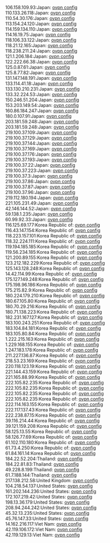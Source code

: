 106.158.109.93:Japan: [ovpn config](vpn/106_158_109_93.ovpn)  
110.133.26.118:Japan: [ovpn config](vpn/110_133_26_118.ovpn)  
110.54.30.176:Japan: [ovpn config](vpn/110_54_30_176.ovpn)  
113.154.24.120:Japan: [ovpn config](vpn/113_154_24_120.ovpn)  
114.159.134.110:Japan: [ovpn config](vpn/114_159_134_110.ovpn)  
114.16.19.75:Japan: [ovpn config](vpn/114_16_19_75.ovpn)  
118.106.33.122:Japan: [ovpn config](vpn/118_106_33_122.ovpn)  
118.21.12.165:Japan: [ovpn config](vpn/118_21_12_165.ovpn)  
118.238.211.24:Japan: [ovpn config](vpn/118_238_211_24.ovpn)  
121.1.206.184:Japan: [ovpn config](vpn/121_1_206_184.ovpn)  
122.222.66.38:Japan: [ovpn config](vpn/122_222_66_38.ovpn)  
125.0.87.61:Japan: [ovpn config](vpn/125_0_87_61.ovpn)  
125.8.77.82:Japan: [ovpn config](vpn/125_8_77_82.ovpn)  
131.147.148.191:Japan: [ovpn config](vpn/131_147_148_191.ovpn)  
133.114.41.18:Japan: [ovpn config](vpn/133_114_41_18.ovpn)  
133.130.210.231:Japan: [ovpn config](vpn/133_130_210_231.ovpn)  
133.32.224.53:Japan: [ovpn config](vpn/133_32_224_53.ovpn)  
150.246.51.204:Japan: [ovpn config](vpn/150_246_51_204.ovpn)  
153.203.149.54:Japan: [ovpn config](vpn/153_203_149_54.ovpn)  
160.86.184.247:Japan: [ovpn config](vpn/160_86_184_247.ovpn)  
180.0.107.91:Japan: [ovpn config](vpn/180_0_107_91.ovpn)  
203.181.59.248:Japan: [ovpn config](vpn/203_181_59_248.ovpn)  
203.181.59.248:Japan: [ovpn config](vpn/203_181_59_248.ovpn)  
219.100.37.109:Japan: [ovpn config](vpn/219_100_37_109.ovpn)  
219.100.37.129:Japan: [ovpn config](vpn/219_100_37_129.ovpn)  
219.100.37.144:Japan: [ovpn config](vpn/219_100_37_144.ovpn)  
219.100.37.169:Japan: [ovpn config](vpn/219_100_37_169.ovpn)  
219.100.37.176:Japan: [ovpn config](vpn/219_100_37_176.ovpn)  
219.100.37.193:Japan: [ovpn config](vpn/219_100_37_193.ovpn)  
219.100.37.22:Japan: [ovpn config](vpn/219_100_37_22.ovpn)  
219.100.37.223:Japan: [ovpn config](vpn/219_100_37_223.ovpn)  
219.100.37.3:Japan: [ovpn config](vpn/219_100_37_3.ovpn)  
219.100.37.86:Japan: [ovpn config](vpn/219_100_37_86.ovpn)  
219.100.37.87:Japan: [ovpn config](vpn/219_100_37_87.ovpn)  
219.100.37.96:Japan: [ovpn config](vpn/219_100_37_96.ovpn)  
219.112.180.194:Japan: [ovpn config](vpn/219_112_180_194.ovpn)  
221.105.231.49:Japan: [ovpn config](vpn/221_105_231_49.ovpn)  
42.146.144.52:Japan: [ovpn config](vpn/42_146_144_52.ovpn)  
59.138.1.235:Japan: [ovpn config](vpn/59_138_1_235.ovpn)  
60.99.92.33:Japan: [ovpn config](vpn/60_99_92_33.ovpn)  
116.125.69.177:Korea Republic of: [ovpn config](vpn/116_125_69_177.ovpn)  
116.43.147.154:Korea Republic of: [ovpn config](vpn/116_43_147_154.ovpn)  
118.223.157.101:Korea Republic of: [ovpn config](vpn/118_223_157_101.ovpn)  
118.32.224.111:Korea Republic of: [ovpn config](vpn/118_32_224_111.ovpn)  
119.194.185.185:Korea Republic of: [ovpn config](vpn/119_194_185_185.ovpn)  
119.56.234.185:Korea Republic of: [ovpn config](vpn/119_56_234_185.ovpn)  
121.200.89.155:Korea Republic of: [ovpn config](vpn/121_200_89_155.ovpn)  
123.212.182.229:Korea Republic of: [ovpn config](vpn/123_212_182_229.ovpn)  
125.143.128.248:Korea Republic of: [ovpn config](vpn/125_143_128_248.ovpn)  
14.42.114.99:Korea Republic of: [ovpn config](vpn/14_42_114_99.ovpn)  
175.127.149.248:Korea Republic of: [ovpn config](vpn/175_127_149_248.ovpn)  
175.198.96.186:Korea Republic of: [ovpn config](vpn/175_198_96_186.ovpn)  
175.215.82.9:Korea Republic of: [ovpn config](vpn/175_215_82_9.ovpn)  
180.224.179.210:Korea Republic of: [ovpn config](vpn/180_224_179_210.ovpn)  
180.67.105.80:Korea Republic of: [ovpn config](vpn/180_67_105_80.ovpn)  
180.70.29.216:Korea Republic of: [ovpn config](vpn/180_70_29_216.ovpn)  
180.71.138.223:Korea Republic of: [ovpn config](vpn/180_71_138_223.ovpn)  
182.231.167.127:Korea Republic of: [ovpn config](vpn/182_231_167_127.ovpn)  
183.100.243.251:Korea Republic of: [ovpn config](vpn/183_100_243_251.ovpn)  
183.104.84.181:Korea Republic of: [ovpn config](vpn/183_104_84_181.ovpn)  
183.105.80.84:Korea Republic of: [ovpn config](vpn/183_105_80_84.ovpn)  
1.222.215.163:Korea Republic of: [ovpn config](vpn/1_222_215_163.ovpn)  
1.229.168.155:Korea Republic of: [ovpn config](vpn/1_229_168_155.ovpn)  
1.247.183.178:Korea Republic of: [ovpn config](vpn/1_247_183_178.ovpn)  
211.227.136.87:Korea Republic of: [ovpn config](vpn/211_227_136_87.ovpn)  
218.53.23.169:Korea Republic of: [ovpn config](vpn/218_53_23_169.ovpn)  
220.118.123.19:Korea Republic of: [ovpn config](vpn/220_118_123_19.ovpn)  
221.144.43.159:Korea Republic of: [ovpn config](vpn/221_144_43_159.ovpn)  
221.165.88.99:Korea Republic of: [ovpn config](vpn/221_165_88_99.ovpn)  
222.105.82.235:Korea Republic of: [ovpn config](vpn/222_105_82_235.ovpn)  
222.105.82.235:Korea Republic of: [ovpn config](vpn/222_105_82_235.ovpn)  
222.105.82.235:Korea Republic of: [ovpn config](vpn/222_105_82_235.ovpn)  
222.105.82.235:Korea Republic of: [ovpn config](vpn/222_105_82_235.ovpn)  
222.114.163.155:Korea Republic of: [ovpn config](vpn/222_114_163_155.ovpn)  
222.117.137.43:Korea Republic of: [ovpn config](vpn/222_117_137_43.ovpn)  
222.238.87.15:Korea Republic of: [ovpn config](vpn/222_238_87_15.ovpn)  
39.116.214.44:Korea Republic of: [ovpn config](vpn/39_116_214_44.ovpn)  
39.121.159.208:Korea Republic of: [ovpn config](vpn/39_121_159_208.ovpn)  
58.125.13.55:Korea Republic of: [ovpn config](vpn/58_125_13_55.ovpn)  
58.126.77.69:Korea Republic of: [ovpn config](vpn/58_126_77_69.ovpn)  
61.102.110.180:Korea Republic of: [ovpn config](vpn/61_102_110_180.ovpn)  
61.73.4.250:Korea Republic of: [ovpn config](vpn/61_73_4_250.ovpn)  
61.84.161.14:Korea Republic of: [ovpn config](vpn/61_84_161_14.ovpn)  
184.22.52.204:Thailand: [ovpn config](vpn/184_22_52_204.ovpn)  
184.22.81.83:Thailand: [ovpn config](vpn/184_22_81_83.ovpn)  
49.228.8.199:Thailand: [ovpn config](vpn/49_228_8_199.ovpn)  
61.7.188.144:Thailand: [ovpn config](vpn/61_7_188_144.ovpn)  
217.138.212.58:United Kingdom: [ovpn config](vpn/217_138_212_58.ovpn)  
104.218.54.137:United States: [ovpn config](vpn/104_218_54_137.ovpn)  
161.202.144.236:United States: [ovpn config](vpn/161_202_144_236.ovpn)  
172.107.219.42:United States: [ovpn config](vpn/172_107_219_42.ovpn)  
198.13.36.179:United States: [ovpn config](vpn/198_13_36_179.ovpn)  
208.94.244.242:United States: [ovpn config](vpn/208_94_244_242.ovpn)  
45.32.13.235:United States: [ovpn config](vpn/45_32_13_235.ovpn)  
45.76.147.33:United States: [ovpn config](vpn/45_76_147_33.ovpn)  
14.162.216.117:Viet Nam: [ovpn config](vpn/14_162_216_117.ovpn)  
42.119.106.172:Viet Nam: [ovpn config](vpn/42_119_106_172.ovpn)  
42.119.129.13:Viet Nam: [ovpn config](vpn/42_119_129_13.ovpn)  
